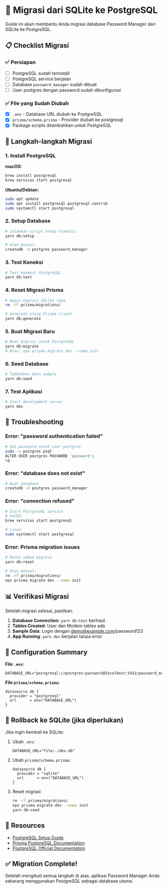 # 🔄 Migrasi dari SQLite ke PostgreSQL

Guide ini akan membantu Anda migrasi database Password Manager dari SQLite ke PostgreSQL.

## 📋 Checklist Migrasi

### ✅ Persiapan
- [ ] PostgreSQL sudah terinstall
- [ ] PostgreSQL service berjalan
- [ ] Database `password_manager` sudah dibuat
- [ ] User postgres dengan password sudah dikonfigurasi

### ✅ File yang Sudah Diubah
- [x] `.env` - Database URL diubah ke PostgreSQL
- [x] `prisma/schema.prisma` - Provider diubah ke postgresql
- [x] Package scripts ditambahkan untuk PostgreSQL

## 🚀 Langkah-langkah Migrasi

### 1. Install PostgreSQL

**macOS:**
```bash
brew install postgresql
brew services start postgresql
```

**Ubuntu/Debian:**
```bash
sudo apt update
sudo apt install postgresql postgresql-contrib
sudo systemctl start postgresql
```

### 2. Setup Database

```bash
# Jalankan script setup otomatis
yarn db:setup

# Atau manual:
createdb -U postgres password_manager
```

### 3. Test Koneksi

```bash
# Test koneksi PostgreSQL
yarn db:test
```

### 4. Reset Migrasi Prisma

```bash
# Hapus migrasi SQLite lama
rm -rf prisma/migrations/

# Generate ulang Prisma client
yarn db:generate
```

### 5. Buat Migrasi Baru

```bash
# Buat migrasi untuk PostgreSQL
yarn db:migrate
# Atau: npx prisma migrate dev --name init
```

### 6. Seed Database

```bash
# Tambahkan data sample
yarn db:seed
```

### 7. Test Aplikasi

```bash
# Start development server
yarn dev
```

## 🔧 Troubleshooting

### Error: "password authentication failed"
```bash
# Set password untuk user postgres
sudo -u postgres psql
ALTER USER postgres PASSWORD 'password';
\q
```

### Error: "database does not exist"
```bash
# Buat database
createdb -U postgres password_manager
```

### Error: "connection refused"
```bash
# Start PostgreSQL service
# macOS:
brew services start postgresql

# Linux:
sudo systemctl start postgresql
```

### Error: Prisma migration issues
```bash
# Reset semua migrasi
yarn db:reset

# Atau manual:
rm -rf prisma/migrations/
npx prisma migrate dev --name init
```

## 📊 Verifikasi Migrasi

Setelah migrasi selesai, pastikan:

1. **Database Connection**: `yarn db:test` berhasil
2. **Tables Created**: User dan Modem tables ada
3. **Sample Data**: Login dengan demo@example.com/password123
4. **App Running**: `yarn dev` berjalan tanpa error

## 🎯 Configuration Summary

**File `.env`:**
```env
DATABASE_URL="postgresql://postgres:password@localhost:5432/password_manager"
```

**File `prisma/schema.prisma`:**
```prisma
datasource db {
  provider = "postgresql"
  url      = env("DATABASE_URL")
}
```

## 🔄 Rollback ke SQLite (jika diperlukan)

Jika ingin kembali ke SQLite:

1. Ubah `.env`:
   ```env
   DATABASE_URL="file:./dev.db"
   ```

2. Ubah `prisma/schema.prisma`:
   ```prisma
   datasource db {
     provider = "sqlite"
     url      = env("DATABASE_URL")
   }
   ```

3. Reset migrasi:
   ```bash
   rm -rf prisma/migrations/
   npx prisma migrate dev --name init
   yarn db:seed
   ```

## 📖 Resources

- [PostgreSQL Setup Guide](./POSTGRES_SETUP.md)
- [Prisma PostgreSQL Documentation](https://www.prisma.io/docs/concepts/database-connectors/postgresql)
- [PostgreSQL Official Documentation](https://www.postgresql.org/docs/)

## ✅ Migration Complete!

Setelah mengikuti semua langkah di atas, aplikasi Password Manager Anda sekarang menggunakan PostgreSQL sebagai database utama.
